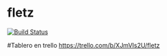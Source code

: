 # fletz

[![Build Status](https://semaphoreci.com/api/v1/yogonza524/fletz-with-semaphore/branches/master/badge.svg)](https://semaphoreci.com/yogonza524/fletz-with-semaphore)

#Tablero en trello
https://trello.com/b/XJmVIs2U/fletz
